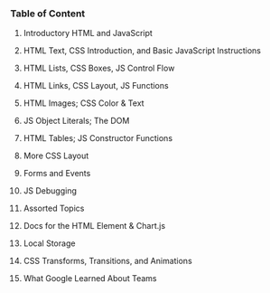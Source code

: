 ### Table of Content


1. Introductory HTML and JavaScript

2. HTML Text, CSS Introduction, and Basic JavaScript Instructions

3. HTML Lists, CSS Boxes, JS Control Flow

4. HTML Links, CSS Layout, JS Functions

5. HTML Images; CSS Color & Text

6. JS Object Literals; The DOM

7. HTML Tables; JS Constructor Functions

8. More CSS Layout

9. Forms and Events

10. JS Debugging

11. Assorted Topics

12. Docs for the HTML <canvas> Element & Chart.js

13. Local Storage

14. CSS Transforms, Transitions, and Animations

15. What Google Learned About Teams
